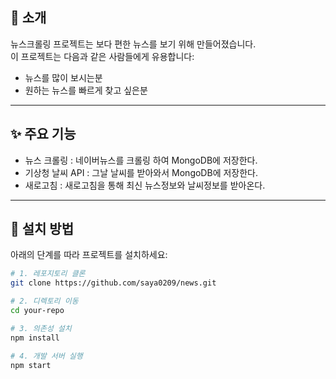 

## 📖 소개  
뉴스크롤링 프로젝트는 보다 편한 뉴스를 보기 위해 만들어졌습니다.  
이 프로젝트는 다음과 같은 사람들에게 유용합니다:  
- 뉴스를 많이 보시는분
- 원하는 뉴스를 빠르게 찾고 싶은분

---

## ✨ 주요 기능  
- 뉴스 크롤링 : 네이버뉴스를 크롤링 하여 MongoDB에 저장한다.
- 기상청 날씨 API : 그날 날씨를 받아와서 MongoDB에 저장한다.
- 새로고침 : 새로고침을 통해 최신 뉴스정보와 날씨정보를 받아온다.

---

## 🚀 설치 방법  
아래의 단계를 따라 프로젝트를 설치하세요:

```bash
# 1. 레포지토리 클론
git clone https://github.com/saya0209/news.git

# 2. 디렉토리 이동
cd your-repo

# 3. 의존성 설치
npm install

# 4. 개발 서버 실행
npm start


